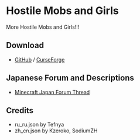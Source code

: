 # Hostile Mobs and Girls
More Hostile Mobs and Girls!!!
## Download
- [GitHub](https://github.com/Mechalopa/Hostile-Mobs-and-Girls/releases) / [CurseForge](https://www.curseforge.com/minecraft/mc-mods/hostile-mobs-and-girls)
## Japanese Forum and Descriptions
- [Minecraft Japan Forum Thread](https://forum.civa.jp/viewtopic.php?f=3&t=750)
## Credits
- ru_ru.json by Tefnya
- zh_cn.json by Kzeroko, SodiumZH
